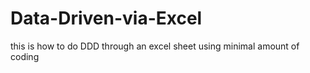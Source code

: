 # Data-Driven-via-Excel
this is how to do DDD through an excel sheet using minimal amount of coding
